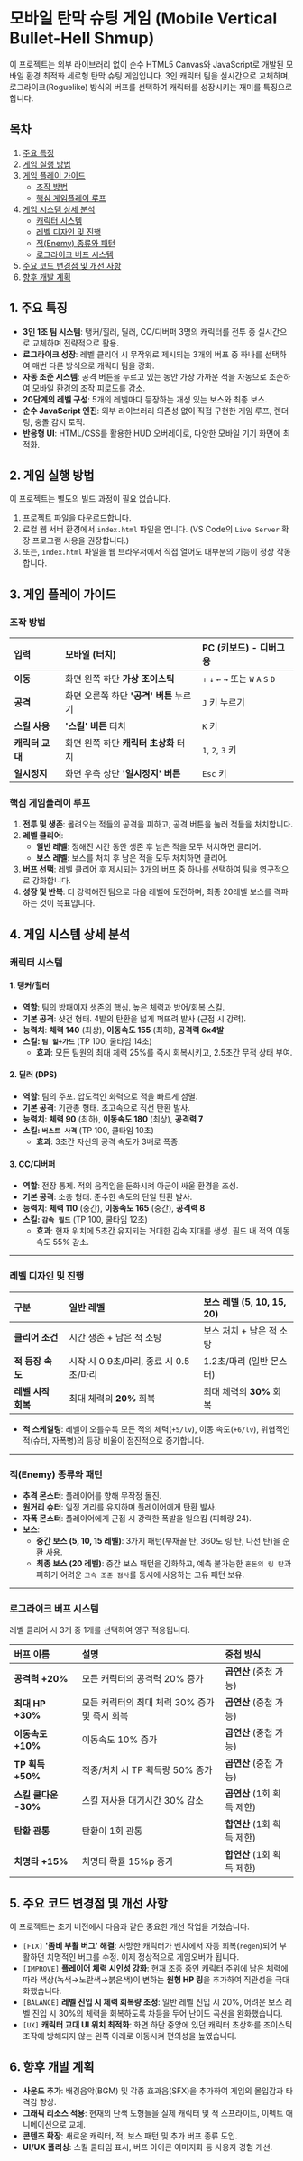 # 모바일 탄막 슈팅 게임 (Mobile Vertical Bullet-Hell Shmup)

이 프로젝트는 외부 라이브러리 없이 순수 HTML5 Canvas와 JavaScript로 개발된 모바일 환경 최적화 세로형 탄막 슈팅 게임입니다. 3인 캐릭터 팀을 실시간으로 교체하며, 로그라이크(Roguelike) 방식의 버프를 선택하여 캐릭터를 성장시키는 재미를 특징으로 합니다.

## 목차

1.  [주요 특징](#1-주요-특징)
2.  [게임 실행 방법](#2-게임-실행-방법)
3.  [게임 플레이 가이드](#3-게임-플레이-가이드)
    -   [조작 방법](#조작-방법)
    -   [핵심 게임플레이 루프](#핵심-게임플레이-루프)
4.  [게임 시스템 상세 분석](#4-게임-시스템-상세-분석)
    -   [캐릭터 시스템](#캐릭터-시스템)
    -   [레벨 디자인 및 진행](#레벨-디자인-및-진행)
    -   [적(Enemy) 종류와 패턴](#적enemy-종류와-패턴)
    -   [로그라이크 버프 시스템](#로그라이크-버프-시스템)
5.  [주요 코드 변경점 및 개선 사항](#5-주요-코드-변경점-및-개선-사항)
6.  [향후 개발 계획](#6-향후-개발-계획)

## 1. 주요 특징

*   **3인 1조 팀 시스템**: 탱커/힐러, 딜러, CC/디버퍼 3명의 캐릭터를 전투 중 실시간으로 교체하며 전략적으로 활용.
*   **로그라이크 성장**: 레벨 클리어 시 무작위로 제시되는 3개의 버프 중 하나를 선택하여 매번 다른 방식으로 캐릭터 팀을 강화.
*   **자동 조준 시스템**: 공격 버튼을 누르고 있는 동안 가장 가까운 적을 자동으로 조준하여 모바일 환경의 조작 피로도를 감소.
*   **20단계의 레벨 구성**: 5개의 레벨마다 등장하는 개성 있는 보스와 최종 보스.
*   **순수 JavaScript 엔진**: 외부 라이브러리 의존성 없이 직접 구현한 게임 루프, 렌더링, 충돌 감지 로직.
*   **반응형 UI**: HTML/CSS를 활용한 HUD 오버레이로, 다양한 모바일 기기 화면에 최적화.

## 2. 게임 실행 방법

이 프로젝트는 별도의 빌드 과정이 필요 없습니다.

1.  프로젝트 파일을 다운로드합니다.
2.  로컬 웹 서버 환경에서 `index.html` 파일을 엽니다. (VS Code의 `Live Server` 확장 프로그램 사용을 권장합니다.)
3.  또는, `index.html` 파일을 웹 브라우저에서 직접 열어도 대부분의 기능이 정상 작동합니다.

## 3. 게임 플레이 가이드

### 조작 방법

| 입력 | 모바일 (터치) | PC (키보드) - 디버그용 |
| :--- | :--- | :--- |
| **이동** | 화면 왼쪽 하단 **가상 조이스틱** | `↑` `↓` `←` `→` 또는 `W` `A` `S` `D` |
| **공격** | 화면 오른쪽 하단 **'공격' 버튼** 누르기 | `J` 키 누르기 |
| **스킬 사용** | **'스킬' 버튼** 터치 | `K` 키 |
| **캐릭터 교대** | 화면 왼쪽 하단 **캐릭터 초상화** 터치 | `1`, `2`, `3` 키 |
| **일시정지** | 화면 우측 상단 **'일시정지' 버튼** | `Esc` 키 |

### 핵심 게임플레이 루프

1.  **전투 및 생존**: 몰려오는 적들의 공격을 피하고, 공격 버튼을 눌러 적들을 처치합니다.
2.  **레벨 클리어**:
    *   **일반 레벨**: 정해진 시간 동안 생존 후 남은 적을 모두 처치하면 클리어.
    *   **보스 레벨**: 보스를 처치 후 남은 적을 모두 처치하면 클리어.
3.  **버프 선택**: 레벨 클리어 후 제시되는 3개의 버프 중 하나를 선택하여 팀을 영구적으로 강화합니다.
4.  **성장 및 반복**: 더 강력해진 팀으로 다음 레벨에 도전하며, 최종 20레벨 보스를 격파하는 것이 목표입니다.

## 4. 게임 시스템 상세 분석

### 캐릭터 시스템

#### 1. 탱커/힐러
- **역할**: 팀의 방패이자 생존의 핵심. 높은 체력과 방어/회복 스킬.
- **기본 공격**: 샷건 형태. 4발의 탄환을 넓게 퍼뜨려 발사 (근접 시 강력).
- **능력치**: **체력 140** (최상), **이동속도 155** (최하), **공격력 6x4발**
- **스킬: `팀 힐+가드`** (TP 100, 쿨타임 14초)
  - **효과**: 모든 팀원의 최대 체력 25%를 즉시 회복시키고, 2.5초간 무적 상태 부여.

#### 2. 딜러 (DPS)
- **역할**: 팀의 주포. 압도적인 화력으로 적을 빠르게 섬멸.
- **기본 공격**: 기관총 형태. 초고속으로 직선 탄환 발사.
- **능력치**: **체력 90** (최하), **이동속도 180** (최상), **공격력 7**
- **스킬: `버스트 사격`** (TP 100, 쿨타임 10초)
  - **효과**: 3초간 자신의 공격 속도가 3배로 폭증.

#### 3. CC/디버퍼
- **역할**: 전장 통제. 적의 움직임을 둔화시켜 아군이 싸울 환경을 조성.
- **기본 공격**: 소총 형태. 준수한 속도의 단일 탄환 발사.
- **능력치**: **체력 110** (중간), **이동속도 165** (중간), **공격력 8**
- **스킬: `감속 필드`** (TP 100, 쿨타임 12초)
  - **효과**: 현재 위치에 5초간 유지되는 거대한 감속 지대를 생성. 필드 내 적의 이동 속도 55% 감소.

---

### 레벨 디자인 및 진행

| 구분 | 일반 레벨 | 보스 레벨 (5, 10, 15, 20) |
| :--- | :--- | :--- |
| **클리어 조건** | 시간 생존 + 남은 적 소탕 | 보스 처치 + 남은 적 소탕 |
| **적 등장 속도** | 시작 시 0.9초/마리, 종료 시 0.5초/마리 | 1.2초/마리 (일반 몬스터) |
| **레벨 시작 회복**| 최대 체력의 **20%** 회복 | 최대 체력의 **30%** 회복 |

*   **적 스케일링**: 레벨이 오를수록 모든 적의 체력(`+5/lv`), 이동 속도(`+6/lv`), 위협적인 적(슈터, 자폭병)의 등장 비율이 점진적으로 증가합니다.

---

### 적(Enemy) 종류와 패턴

*   **추격 몬스터**: 플레이어를 향해 무작정 돌진.
*   **원거리 슈터**: 일정 거리를 유지하며 플레이어에게 탄환 발사.
*   **자폭 몬스터**: 플레이어에게 근접 시 강력한 폭발을 일으킴 (피해량 24).
*   **보스**:
    *   **중간 보스 (5, 10, 15 레벨)**: 3가지 패턴(부채꼴 탄, 360도 링 탄, 나선 탄)을 순환 사용.
    *   **최종 보스 (20 레벨)**: 중간 보스 패턴을 강화하고, 예측 불가능한 `혼돈의 링 탄`과 피하기 어려운 `고속 조준 점사`를 동시에 사용하는 고유 패턴 보유.

---

### 로그라이크 버프 시스템

레벨 클리어 시 3개 중 1개를 선택하여 영구 적용됩니다.

| 버프 이름 | 설명 | 중첩 방식 |
| :--- | :--- | :--- |
| **공격력 +20%** | 모든 캐릭터의 공격력 20% 증가 | **곱연산** (중첩 가능) |
| **최대 HP +30%** | 모든 캐릭터의 최대 체력 30% 증가 및 즉시 회복 | **곱연산** (중첩 가능) |
| **이동속도 +10%** | 이동속도 10% 증가 | **곱연산** (중첩 가능) |
| **TP 획득 +50%** | 적중/처치 시 TP 획득량 50% 증가 | **곱연산** (중첩 가능) |
| **스킬 쿨다운 -30%** | 스킬 재사용 대기시간 30% 감소 | **곱연산** (1회 획득 제한) |
| **탄환 관통** | 탄환이 1회 관통 | **합연산** (1회 획득 제한) |
| **치명타 +15%** | 치명타 확률 15%p 증가 | **합연산** (1회 획득 제한) |

## 5. 주요 코드 변경점 및 개선 사항

이 프로젝트는 초기 버전에서 다음과 같은 중요한 개선 작업을 거쳤습니다.

*   `[FIX]` **'좀비 부활 버그' 해결**: 사망한 캐릭터가 벤치에서 자동 회복(`regen`)되어 부활하던 치명적인 버그를 수정. 이제 정상적으로 게임오버가 됩니다.
*   `[IMPROVE]` **플레이어 체력 시인성 강화**: 현재 조종 중인 캐릭터 주위에 남은 체력에 따라 색상(녹색→노란색→붉은색)이 변하는 **원형 HP 링**을 추가하여 직관성을 극대화했습니다.
*   `[BALANCE]` **레벨 진입 시 체력 회복량 조정**: 일반 레벨 진입 시 20%, 어려운 보스 레벨 진입 시 30%의 체력을 회복하도록 차등을 두어 난이도 곡선을 완화했습니다.
*   `[UX]` **캐릭터 교대 UI 위치 최적화**: 화면 하단 중앙에 있던 캐릭터 초상화를 조이스틱 조작에 방해되지 않는 왼쪽 아래로 이동시켜 편의성을 높였습니다.

## 6. 향후 개발 계획

*   **사운드 추가**: 배경음악(BGM) 및 각종 효과음(SFX)을 추가하여 게임의 몰입감과 타격감 향상.
*   **그래픽 리소스 적용**: 현재의 단색 도형들을 실제 캐릭터 및 적 스프라이트, 이펙트 애니메이션으로 교체.
*   **콘텐츠 확장**: 새로운 캐릭터, 적, 보스 패턴 및 추가 버프 종류 도입.
*   **UI/UX 폴리싱**: 스킬 쿨타임 표시, 버프 아이콘 이미지화 등 사용자 경험 개선.

